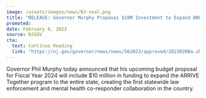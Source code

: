 ```yaml
---
image: /assets/images/news/NJ-seal.png
title: "RELEASE: Governor Murphy Proposes $10M Investment to Expand ARRIVE Together Law Enforcement-Mental Health Collaboration Statewide"
promoted: 
date: February 8, 2023
source: NJGOV
cta:
  text: Continue Reading
  link: "https://nj.gov/governor/news/news/562023/approved/20230208a.shtml"
---
```


Governor Phil Murphy today announced that his upcoming budget proposal for Fiscal Year 2024 will include $10 million in funding to expand the ARRIVE Together program to the entire state, creating the first statewide law enforcement and mental health co-responder collaboration in the country.
